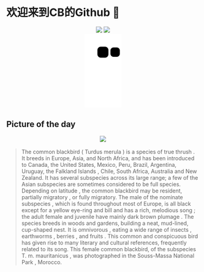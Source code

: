 
# 欢迎来到CB的Github 👋

<div align="center">
  <img height="137px" src="https://github-readme-stats.vercel.app/api?username=SuperCB&show_icons=true&theme=radical" />
  <img height="137px" src="https://github-readme-stats.vercel.app/api/top-langs/?username=SuperCB&hide_title=true&hide_border=true&layout=compact&langs_count=6&text_color=000&icon_color=fff" />
</div>


<div align="center">
    <img src="./contribution-snake/github-contribution-grid-snake.svg" />
</div>



## Picture of the day
<div align="center">
  <img width=400px src="https://upload.wikimedia.org/wikipedia/commons/thumb/8/87/Common_Blackbird_%28Turdus_merula_mauritanicus%29_female.jpg/600px-Common_Blackbird_%28Turdus_merula_mauritanicus%29_female.jpg" />
</div>

>The  common blackbird  ( Turdus merula ) is a species of  true thrush . It breeds in Europe, Asia, and North Africa, and has been  introduced  to Canada, the United States, Mexico, Peru, Brazil, Argentina, Uruguay, the  Falkland Islands , Chile, South Africa, Australia and New Zealand. It has several subspecies across its large range; a few of the Asian subspecies are sometimes considered to be full species. Depending on  latitude , the common blackbird may be resident, partially  migratory , or fully migratory. The male of the  nominate subspecies , which is found throughout most of Europe, is all black except for a yellow eye-ring and  bill  and has a rich, melodious  song ; the adult female and juvenile have mainly dark brown  plumage . The species breeds in woods and gardens, building a neat, mud-lined, cup-shaped nest. It is  omnivorous , eating a wide range of  insects ,  earthworms ,  berries , and  fruits . This common and conspicuous bird has given rise to many literary and cultural references, frequently related to its song. This female common blackbird, of the subspecies  T. m. mauritanicus , was photographed in the  Souss-Massa National Park , Morocco.


